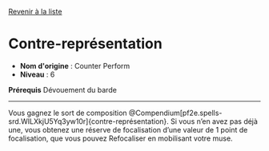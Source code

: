 [Revenir à la liste](..)

# Contre-représentation

 * **Nom d'origine** : Counter Perform
 * **Niveau** : 6


<p><strong>Prérequis</strong> Dévouement du barde</p>
<hr>
<p>Vous gagnez le sort de composition @Compendium[pf2e.spells-srd.WILXkjU5Yq3yw10r]{contre-représentation}. Si vous n’en avez pas déjà une, vous obtenez une réserve de focalisation d’une valeur de 1 point de focalisation, que vous pouvez Refocaliser en mobilisant votre muse.</p>